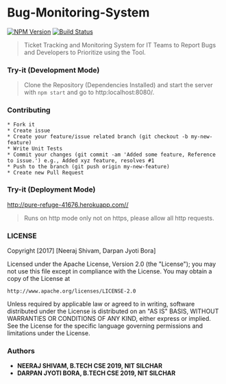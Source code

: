 # Bug-Monitoring-System
[![NPM Version][npm-image]][npm-url]
[![Build Status](https://travis-ci.org/shivamneeraj23/Bug-Monitoring-System.svg?branch=master)](https://travis-ci.org/shivamneeraj23/Bug-Monitoring-System)

> Ticket Tracking and Monitoring System for IT Teams to Report Bugs and Developers to Prioritize using the Tool. 




[npm-image]: https://img.shields.io/npm/v/datadog-metrics.svg?style=flat-square
[npm-url]: https://npmjs.org/package/datadog-metrics


### Try-it (Development Mode)

> Clone the Repository (Dependencies Installed) and start the server with ```npm start``` and go to http:localhost:8080/.

### Contributing

    * Fork it
    * Create issue 
    * Create your feature/issue related branch (git checkout -b my-new-feature)
    * Write Unit Tests
    * Commit your changes (git commit -am 'Added some feature, Reference to issue.') e.g., Added xyz feature, resolves #1
    * Push to the branch (git push origin my-new-feature)
    * Create new Pull Request



### Try-it (Deployment Mode)

<http://pure-refuge-41676.herokuapp.com//>

> Runs on http mode only not on https, please allow all http requests. 

### LICENSE

Copyright [2017] [Neeraj Shivam, Darpan Jyoti Bora]

Licensed under the Apache License, Version 2.0 (the "License");
you may not use this file except in compliance with the License.
You may obtain a copy of the License at

    http://www.apache.org/licenses/LICENSE-2.0

Unless required by applicable law or agreed to in writing, software
distributed under the License is distributed on an "AS IS" BASIS,
WITHOUT WARRANTIES OR CONDITIONS OF ANY KIND, either express or implied.
See the License for the specific language governing permissions and
limitations under the License.

### Authors

* **NEERAJ SHIVAM, B.TECH CSE 2019, NIT SILCHAR**
* **DARPAN JYOTI BORA, B.TECH CSE 2019, NIT SILCHAR**
